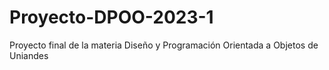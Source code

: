 # Proyecto-DPOO-2023-1
Proyecto final de la materia Diseño y Programación Orientada a Objetos de Uniandes
